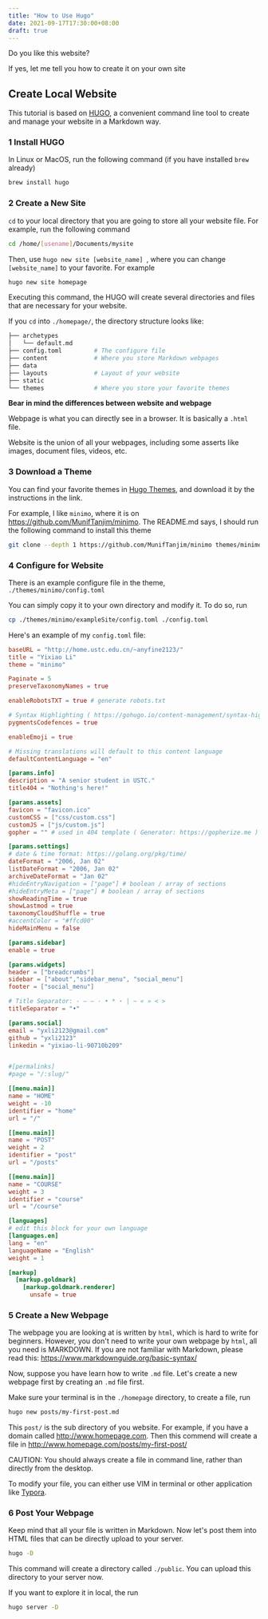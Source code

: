 ```yaml
---
title: "How to Use Hugo"
date: 2021-09-17T17:30:00+08:00
draft: true
---
```


Do you like this website?

If yes, let me tell you how to create it on your own site

## Create Local Website

This tutorial is based on [HUGO](https://gohugo.io), a convenient command line tool to create and manage your website in a Markdown way.

### 1 Install HUGO

In Linux or MacOS, run the following command (if you have installed `brew` already)

```bash
brew install hugo
```

### 2 Create a New Site

`cd` to your local directory that you are going to store all your website file. For example, run the following command

```bash
cd /home/[usename]/Documents/mysite
```

Then, use `hugo new site [website_name] `, where you can change `[website_name]` to your favorite. For example

```bash
hugo new site homepage
```

Executing this command, the HUGO will create several directories and files that are necessary for your website. 

If you `cd` into `./homepage/`, the directory structure looks like:

```bash
├── archetypes
│   └── default.md
├── config.toml         # The configure file
├── content             # Where you store Markdown webpages
├── data                
├── layouts             # Layout of your website 
├── static              
└── themes              # Where you store your favorite themes
```

**Bear in mind the differences between website and webpage**

Webpage is what you can directly see in a browser. It is basically a `.html` file.

Website is the union of all your webpages, including some asserts like images, document files, videos, etc.

### 3 Download a Theme

You can find your favorite themes in [Hugo Themes](https://themes.gohugo.io), and download it  by the instructions in the link.

For example, I like `minimo`, where it is on https://github.com/MunifTanjim/minimo. The README.md says, I should run the following command to install this theme

```bash
git clone --depth 1 https://github.com/MunifTanjim/minimo themes/minimo
```

### 4 Configure for Website

There is an example configure file in the theme, `./themes/minimo/config.toml`

You can simply copy it to your own directory and modify it. To do so, run

```bash
cp ./themes/minimo/exampleSite/config.toml ./config.toml
```

Here's an example of my `config.toml` file:

```toml
baseURL = "http://home.ustc.edu.cn/~anyfine2123/"
title = "Yixiao Li"
theme = "minimo"

Paginate = 5
preserveTaxonomyNames = true

enableRobotsTXT = true # generate robots.txt

# Syntax Highlighting ( https://gohugo.io/content-management/syntax-highlighting/ )
pygmentsCodefences = true

enableEmoji = true

# Missing translations will default to this content language
defaultContentLanguage = "en"

[params.info]
description = "A senior student in USTC."
title404 = "Nothing's here!"

[params.assets]
favicon = "favicon.ico"
customCSS = ["css/custom.css"]
customJS = ["js/custom.js"]
gopher = "" # used in 404 template ( Generator: https://gopherize.me )

[params.settings]
# date & time format: https://golang.org/pkg/time/
dateFormat = "2006, Jan 02"
listDateFormat = "2006, Jan 02"
archiveDateFormat = "Jan 02"
#hideEntryNavigation = ["page"] # boolean / array of sections
#hideEntryMeta = ["page"] # boolean / array of sections
showReadingTime = true
showLastmod = true
taxonomyCloudShuffle = true
#accentColor = "#ffcd00"
hideMainMenu = false

[params.sidebar]
enable = true

[params.widgets]
header = ["breadcrumbs"]
sidebar = ["about","sidebar_menu", "social_menu"]
footer = ["social_menu"]

# Title Separator: - – — · • * ⋆ | ~ « » < >
titleSeparator = "•"

[params.social]
email = "yxli2123@gmail.com"
github = "yxli2123"
linkedin = "yixiao-li-90710b209"


#[permalinks]
#page = "/:slug/"

[[menu.main]]
name = "HOME"
weight = -10
identifier = "home"
url = "/"

[[menu.main]]
name = "POST"
weight = 2
identifier = "post"
url = "/posts"

[[menu.main]]
name = "COURSE"
weight = 3
identifier = "course"
url = "/course"

[languages]
# edit this block for your own language
[languages.en]
lang = "en"
languageName = "English"
weight = 1

[markup]
  [markup.goldmark]
    [markup.goldmark.renderer]
      unsafe = true

```

### 5 Create a New Webpage

The webpage you are looking at is written by `html`, which is hard to write for beginners. However, you don't need to write your own webpage by `html`, all you need is MARKDOWN. If you are not familiar with Markdown, please read this: https://www.markdownguide.org/basic-syntax/

Now, suppose you have learn how to write `.md` file. Let's create a new webpage first by creating an `.md` file first.

Make sure your terminal is in the `./homepage` directory, to create a file, run

```bash
hugo new posts/my-first-post.md
```

This  `post/` is the sub directory of you website. For example, if you have a domain called http://www.homepage.com. Then this commend will create a file in http://www.homepage.com/posts/my-first-post/ 

CAUTION: You should always create a file in command line, rather than directly from the desktop.

To modify your file, you can either use VIM in terminal or other application like [Typora](https://typora.io).

### 6 Post Your Webpage

Keep mind that all your file is written in Markdown. Now let's post them into HTML files that can be directly upload to your server.

```bash
hugo -D
```

This command will create a directory called `./public`. You can upload this directory to your server now.

If you want to explore it in local, the run

```bash
hugo server -D
```
